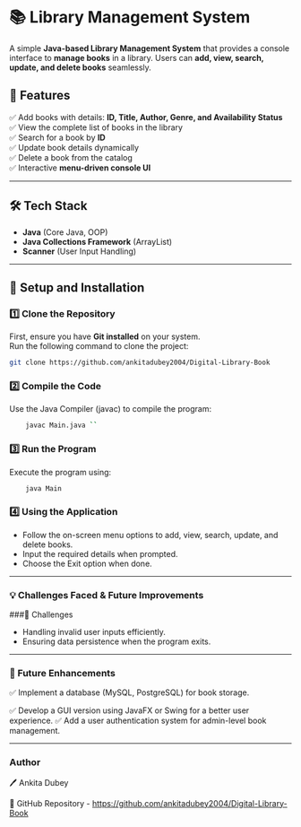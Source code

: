 # 📚 Library Management System

A simple **Java-based Library Management System** that provides a console interface to **manage books** in a library. Users can **add, view, search, update, and delete books** seamlessly.

## 🚀 Features
✅ Add books with details: **ID, Title, Author, Genre, and Availability Status**  
✅ View the complete list of books in the library  
✅ Search for a book by **ID**  
✅ Update book details dynamically  
✅ Delete a book from the catalog  
✅ Interactive **menu-driven console UI**  

---

## 🛠 Tech Stack
- **Java** (Core Java, OOP)
- **Java Collections Framework** (ArrayList)
- **Scanner** (User Input Handling)
  
---

## 📌 Setup and Installation

### 1️⃣ Clone the Repository  
First, ensure you have **Git installed** on your system.  
Run the following command to clone the project:  

```sh
git clone https://github.com/ankitadubey2004/Digital-Library-Book
```

### 2️⃣ Compile the Code
Use the Java Compiler (javac) to compile the program:
 ```sh
     javac Main.java ``
```
### 3️⃣ Run the Program
Execute the program using:
 ```sh
     java Main
```
### 4️⃣ Using the Application
- Follow the on-screen menu options to add, view, search, update, and delete books.
- Input the required details when prompted.
- Choose the Exit option when done.

---

### 💡 Challenges Faced & Future Improvements
###🔸 Challenges
- Handling invalid user inputs efficiently.
- Ensuring data persistence when the program exits.

--- 

### 🔹 Future Enhancements
✅ Implement a database (MySQL, PostgreSQL) for book storage.


✅ Develop a GUI version using JavaFX or Swing for a better user experience.
✅ Add a user authentication system for admin-level book management.

---

### Author
🖊 Ankita Dubey


🔗 GitHub Repository - https://github.com/ankitadubey2004/Digital-Library-Book

